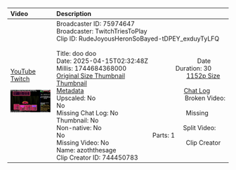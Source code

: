 |Video|Description|
|:---|:---|
|[YouTube](https://www.youtube.com/)<br>[Twitch](https://www.twitch.tv/twitchtriestoplay/clip/RudeJoyousHeronSoBayed-tDPEY_exduyTyLFQ)<br><br>[<img src="../../../../../75974647/clips/thumbnails_1152p/2025/4/1744684368000_2025_04_15T02_32_48Z_75974647_RudeJoyousHeronSoBayed-tDPEY_exduyTyLFQ_clips_thumbnails_1152p_preview-2048x1152.jpg" width="200">](https://www.youtube.com/)|Broadcaster ID: 75974647          Broadcaster: TwitchTriesToPlay<br>Clip ID: RudeJoyousHeronSoBayed-tDPEY_exduyTyLFQ             <br>Title: doo doo<br>Date: 2025-04-15T02:32:48Z        Date Millis: 1744684368000        Duration: 30<br>[Original Size Thumbnail](../../../../../75974647/clips/thumbnails_orig/2025/4/1744684368000_2025_04_15T02_32_48Z_75974647_RudeJoyousHeronSoBayed-tDPEY_exduyTyLFQ_clips_thumbnails_orig_preview-0x0.jpg)          [1152p Size Thumbnail](../../../../../75974647/clips/thumbnails_1152p/2025/4/1744684368000_2025_04_15T02_32_48Z_75974647_RudeJoyousHeronSoBayed-tDPEY_exduyTyLFQ_clips_thumbnails_1152p_preview-2048x1152.jpg)<br>[Metadata](../../../../../75974647/clips/metadata/2025/4/1744684368000_2025_04_15T02_32_48Z_75974647_RudeJoyousHeronSoBayed-tDPEY_exduyTyLFQ_clip_metadata.json)                 [Chat Log](../../../../../75974647/clips/chatlogs/2025/4/2025-04-15T02_32_48Z_75974647_RudeJoyousHeronSoBayed-tDPEY_exduyTyLFQ_chat.json)<br>Upscaled: No                Broken Video: No<br>Missing Chat Log: No           Missing Thumbnail: No<br>Non-native: No              Split Video: No               Parts: 1<br>Missing Video: No              Clip Creator Name: azoththesage<br>Clip Creator ID: 744450783
